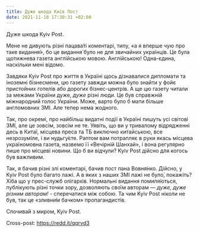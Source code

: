```yaml
---
title: Дуже шкода Київ Пост
date: 2021-11-10 17:30:31 +02:00
---
```


Дуже шкода <span title="Київ Пост">Kyiv Post</span>.

Мене не дивують різні пацава́ті коментарі, типу, «а я вперше чую про таке видання́», бо це видання́ було не для звичайних українців. Це була щотижнева газета англійською мовою. Англійською! Одна-єдина, наскільки мені відомо.

Завдяки <span title="Київ Пост">Kyiv Post</span> про життя в Україні щось дізнавалися дипломати та іноземні бізнесмени, цю газету завжди можна було знайти у фойє пристойних готелів або дорогих бізнес-центрів. А ще цю газету читали за межами України дуже, _дуже_ різні люди. Це був справжній міжнародний голос України. Може, варто було б мати більше англомовних ЗМІ. Але тепер нема жодного.

Так, про окремі, про найбільш видатні події в Україні пишуть усі світові ЗМІ, але це зовсім, зовсім не те. Уявіть, що ви у тривалому відрядженні десь в Китаї, місцева преса та ТБ виключно китайською, все незрозумі́ле, і ви нудьгу́єте. Раптом вам потрапляє в руки якась місцева україномовна газета, назвемо її «Вечірній Шанхай», і вона регулярно пише про місцеві новини. Що б ви відчули? <span title="Київ Пост">Kyiv Post</span> дійсно для когось був важливим.

Так, я бачив різні злі коментарі, бачив пост пана Вовня́нко. Дійсно, у <span title="Київ Пост">Kyiv Post</span> було багато лажі. А в яких з наших ЗМІ лажі не було́, покажіть? Хіба що у прес-служб олігархів. Нормальні видання помиля́ються, публікують різні точки зору, дозволяють своїм авторам — _дуже, дуже різним авторам!_ - сперечатися між собою. Та чим <span title="Київ Пост">Kyiv Post</span> ніколи не був, так це «зливни́м бачком» пропагандистів.

Спочива́й з миром, <span title="Київ Пост">Kyiv Post</span>.

Cross-post: <https://redd.it/qqrvd3>
